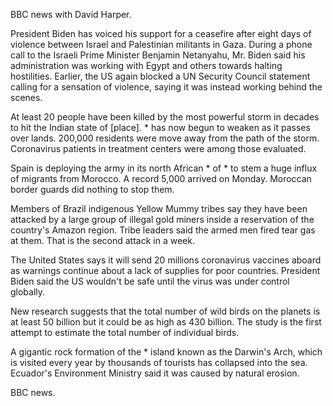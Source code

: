 BBC news with David Harper.

President Biden has voiced his support for a ceasefire after eight days of violence between Israel and Palestinian militants in Gaza. During a phone call to the Israeli Prime Minister Benjamin Netanyahu, Mr. Biden said his administration was working with Egypt and others towards halting hostilities. Earlier, the US again blocked a UN Security Council statement calling for a sensation of violence, saying it was instead working behind the scenes.

At least 20 people have been killed by the most powerful storm in decades to hit the Indian state of [place]. * has now begun to weaken as it passes over lands. 200,000 residents were move away from the path of the storm. Coronavirus patients in treatment centers were among those evaluated.

Spain is deploying the army in its north African * of * to stem a huge influx of migrants from Morocco. A record 5,000 arrived on Monday. Moroccan border guards did nothing to stop them.

Members of Brazil indigenous Yellow Mummy tribes say they have been attacked by a large group of illegal gold miners inside a reservation of the country's Amazon region. Tribe leaders said the armed men fired tear gas at them. That is the second attack in a week.

The United States says it will send 20 millions coronavirus vaccines aboard as warnings continue about a lack of supplies for poor countries. President Biden said the US wouldn't be safe until the virus was under control globally.

New research suggests that the total number of wild birds on the planets is at least 50 billion but it could be as high as 430 billion. The study is the first attempt to estimate the total number of individual birds.

A gigantic rock formation of the * island known as the Darwin's Arch, which is visited every year by thousands of tourists has collapsed into the sea. Ecuador's Environment Ministry said it was caused by natural erosion. 

BBC news.
